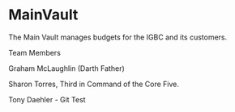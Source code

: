 # MainVault
The Main Vault manages budgets for the IGBC and its customers.


Team Members

Graham McLaughlin (Darth Father)

Sharon Torres, Third in Command of the Core Five.

Tony Daehler - Git Test


